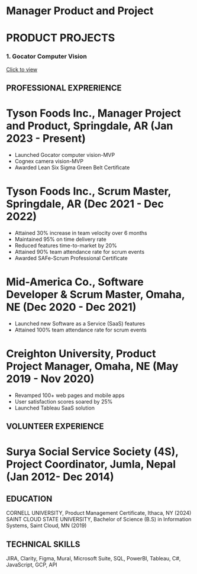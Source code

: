 # Manager Product and Project

# PRODUCT PROJECTS
### 1. Gocator Computer Vision 
  [Click to view](https://drive.google.com/file/d/1hqkhvmJZ54XRwLdx644wcggNLTzwG67r/view?usp=sharing)
  
<!---<object data="{{pdfviewer/Gocator Computer Vision MVP POC - Shikhar Shrestha.pdf}}" width="1000" height="1000" type='application/pdf'></object>-->

## PROFESSIONAL EXPRERIENCE
# Tyson Foods Inc., Manager Project and Product, Springdale, AR (Jan 2023 - Present)
- Launched Gocator computer vision-MVP
- Cognex camera vision-MVP
- Awarded Lean Six Sigma Green Belt Certificate
  
# Tyson Foods Inc., Scrum Master, Springdale, AR (Dec 2021 - Dec 2022)
- Attained 30% increase in team velocity over 6 months
- Maintained 95% on time delivery rate
- Reduced features time-to-market by 20%
- Attained 90% team attendance rate for scrum events
- Awarded SAFe-Scrum Professional Certificate
  
# Mid-America Co.,  Software Developer & Scrum Master, Omaha, NE (Dec 2020 - Dec 2021)
- Launched new Software as a Service (SaaS) features
- Attained 100% team attendance rate for scrum events
  
# Creighton University, Product Project Manager, Omaha, NE (May 2019 - Nov 2020)
- Revamped 100+ web pages and mobile apps
- User satisfaction scores soared by 25%
- Launched Tableau SaaS solution

## VOLUNTEER EXPERIENCE
# Surya Social Service Society (4S), Project Coordinator, Jumla, Nepal (Jan 2012- Dec 2014)

## EDUCATION
CORNELL UNIVERSITY, Product Management Certificate, Ithaca, NY (2024)
SAINT CLOUD STATE UNIVERSITY, Bachelor of Science (B.S) in Information Systems, Saint Cloud, MN (2019)

## TECHNICAL SKILLS
JIRA, Clarity, Figma, Mural, Microsoft Suite, SQL, PowerBI, Tableau, C#, JavaScript, GCP, API

